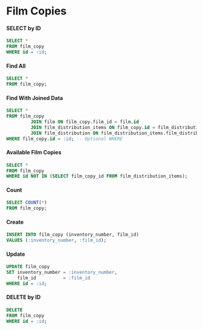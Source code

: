# Film Copies

#### SELECT by ID

```sql
SELECT *
FROM film_copy
WHERE id = :id;
```

#### Find All

```sql
SELECT *
FROM film_copy;
```

#### Find With Joined Data

```sql
SELECT *
FROM film_copy
         JOIN film ON film_copy.film_id = film.id
         JOIN film_distribution_items ON film_copy.id = film_distribution_items.film_copy_id
         JOIN film_distribution ON film_distribution_items.film_distribution_id = film_distribution.id
WHERE film_copy.id = :id; -- Optional WHERE
```

#### Available Film Copies

```sql
SELECT *
FROM film_copy
WHERE id NOT IN (SELECT film_copy_id FROM film_distribution_items);
```

#### Count

```sql
SELECT COUNT(*)
FROM film_copy;
```

#### Create

```sql
INSERT INTO film_copy (inventory_number, film_id)
VALUES (:inventory_number, :film_id);
```

#### Update

```sql
UPDATE film_copy
SET inventory_number = :inventory_number,
    film_id          = :film_id
WHERE id = :id;
```

#### DELETE by ID

```sql
DELETE
FROM film_copy
WHERE id = :id;
```

